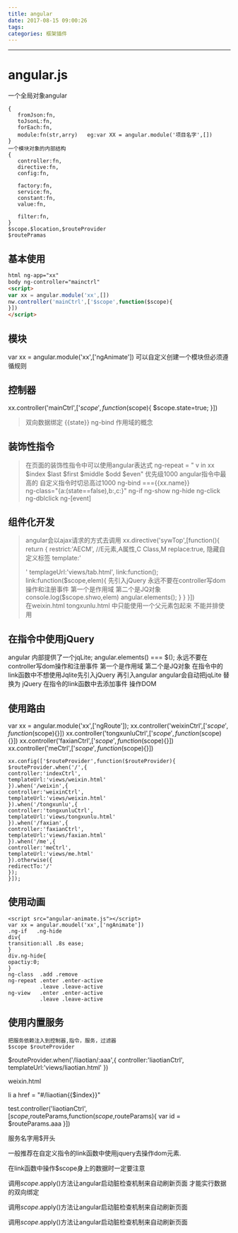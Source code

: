 ```yaml
---
title: angular
date: 2017-08-15 09:00:26
tags:
categories: 框架插件
---
```

------

<!-- more -->
# angular.js

  一个全局对象angular  
  ```
  {
     fromJson:fn,
     toJsonL:fn,
     forEach:fn,
     module:fn(str,arry)   eg:var XX = angular.module('项目名字',[])
  }
  一个模块对象的内部结构
  {
     controller:fn,
     directive:fn,
     config:fn,

     factory:fn,
     service:fn,
     constant:fn,
     value:fn,

     filter:fn,
  }
  $scope.$location,$routeProvider
  $routePramas
  ```
## 基本使用
  ```html
  html ng-app="xx"
  body ng-controller="mainctrl"
  <script>
  var xx = angular.module('xx',[])
  nw.controller('mainCtrl',['$scope',function($scope){
  }])
  </script>
  ```
## 模块
  <script src="angular-animate.js"></script>
  var xx = angular.module('xx',['ngAnimate'])
  可以自定义创建一个模块但必须遵循规则

## 控制器
   xx.controller('mainCtrl',['$scope',function($scope){
       $scope.state=true;
   }])
> 双向数据绑定  {{state}}  ng-bind
> 作用域的概念

## 装饰性指令
>  在页面的装饰性指令中可以使用angular表达式
   ng-repeat = " v in xx $index $last $first $middle $odd $even"  优先级1000 angular指令中最高的 自定义指令时切忌高过1000
   ng-bind ==={{xx.name}}   
   ng-class="{a:(state==false),b:,c:}"
   ng-if
   ng-show
   ng-hide
   ng-click
   ng-dblclick
   ng-[event]

## 组件化开发
>  angular会以ajax请求的方式去调用
   xx.directive('sywTop',[function(){
       return {
       restrict:'AECM', //E元素,A属性,C Class,M
       replace:true,  隐藏自定义标签
       template:'<div></div>'
       templageUrl:'views/tab.html',
       link:function();
       link:function($scope,elem){  先引入jQuery  永远不要在controller写dom操作和注册事件 第一个是作用域 第二个是JQ对象
         console.log($scope.shwo,elem)
         angular.elements();
          }
       }
   }])  
在weixin.html  tongxunlu.html  中只能使用一个父元素包起来 不能并排使用

## 在指令中使用jQuery
   angular 内部提供了一个jqLite;
   angular.elements() === $();
   永远不要在controller写dom操作和注册事件 第一个是作用域 第二个是JQ对象
   在指令中的link函数中不想使用Jqlite先引入jQuery 再引入angular
   angular会自动把jqLite 替换为 jQuery
   在指令的link函数中去添加事件 操作DOM

## 使用路由
   <script src="angular-route.js"></script>
   <ng-view></ng-view>
   var xx = angular.module('xx',['ngRoute']);
   xx.controller('weixinCtrl',['$scope',function($scope){}])
   xx.controller('tongxunluCtrl',['$scope',function($scope){}])
   xx.controller('faxianCtrl',['$scope',function($scope){}])
   xx.controller('meCtrl',['$scope',function($scope){}])

   	xx.config(['$routeProvider',function($routeProvider){
   	$routeProvider.when('/',{
   	controller:'indexCtrl',
   	templateUrl:'views/weixin.html'
    }).when('/weixin',{
    controller:'weixinCtrl',
    templateUrl:'views/weixin.html'
    }).when('/tongxunlu',{
    controller:'tongxunluCtrl',
    templateUrl:'views/tongxunlu.html'
    }).when('/faxian',{
    controller:'faxianCtrl',
    templateUrl:'views/faxian.html'
    }).when('/me',{
    controller:'meCtrl',
    templateUrl:'views/me.html'
    }).otherwise({
    redirectTo:'/'
    });
    }]);

##  使用动画
    <script src="angular-animate.js"></script>
    var xx = angular.moudel('xx',['ngAnimate'])  
    .ng-if   .ng-hide
    div{
    transition:all .8s ease;
    }
    div.ng-hide{
    opactiy:0;
    }
    ng-class  .add .remove
    ng-repeat .enter .enter-active
              .leave .leave-active
    ng-view   .enter .enter-active
              .leave .leave-active

##  使用内置服务
    把服务依赖注入到控制器,指令，服务，过滤器
    $scope $routeProvider


$routeProvider.when('/liaotian/:aaa',{
  controller:'liaotianCtrl',
  templateUrl:'views/liaotian.html'
})

weixin.html

li a href = "#/liaotian{{$index}}"


test.controller('liaotianCtrl',[$scope,$routeParams,function($scope,$routeParams){
    var id = $routeParams.aaa
}])


服务名字用$开头


一般推荐在自定义指令的link函数中使用jquery去操作dom元素.

在link函数中操作$scope身上的数据时一定要注意

调用$scope.$apply()方法让angular启动脏检查机制来自动刷新页面 才能实行数据的双向绑定

调用$scope.$apply()方法让angular启动脏检查机制来自动刷新页面

调用$scope.$apply()方法让angular启动脏检查机制来自动刷新页面
